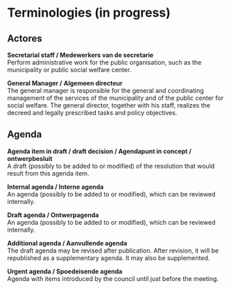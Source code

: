 # Terminologies \(in progress\)

## Actores

**Secretarial staff / Medewerkers van de secretarie**  
Perform administrative work for the public organisation, such as the municipality or public social welfare center.

**General Manager /** **Algemeen directeur**  
The general manager is responsible for the general and coordinating management of the services of the municipality and of the public center for social welfare. The general director, together with his staff, realizes the decreed and legally prescribed tasks and policy objectives.

## Agenda

**Agenda item in draft / draft decision / Agendapunt in concept / ontwerpbesluit**  
A draft \(possibly to be added to or modified\) of the resolution that would result from this agenda item.

**Internal agenda / Interne agenda**  
An agenda \(possibly to be added to or modified\), which can be reviewed internally.

**Draft agenda / Ontwerpagenda**  
An agenda \(possibly to be added to or modified\), which can be reviewed internally.

**Additional agenda / Aanvullende agenda**  
The draft agenda may be revised after publication. After revision, it will be republished as a supplementary agenda. It may also be supplemented.

**Urgent agenda / Spoedeisende agenda**  
Agenda with items introduced by the council until just before the meeting.


